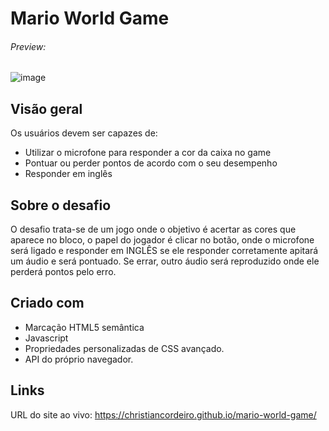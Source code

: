 # Mario World Game
###### Preview:
![image](https://github.com/christiancordeiro/mario-world-game/assets/116993834/438aa937-8eed-4f24-8ac7-e71ecf7e6d90)





## Visão geral
Os usuários devem ser capazes de:

- Utilizar o microfone para responder a cor da caixa no game
- Pontuar ou perder pontos de acordo com o seu desempenho
- Responder em inglês

## Sobre o desafio
O desafio trata-se de um jogo onde o objetivo é acertar as cores que aparece no bloco, o papel do jogador é clicar no botão, onde o microfone será ligado e responder em INGLÊS se ele responder corretamente apitará um áudio e será pontuado. Se errar, outro áudio será reproduzido onde ele perderá pontos pelo erro.


## Criado com
- Marcação HTML5 semântica
- Javascript
- Propriedades personalizadas de CSS avançado.
- API do próprio navegador.

## Links
URL do site ao vivo: https://christiancordeiro.github.io/mario-world-game/
